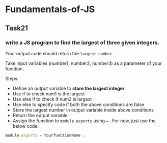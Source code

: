 # Fundamentals-of-JS
## Task21
### write a JS program to find the largest of three given integers.

Your output code should return the `largest number`.

Take input variables (number1, number2, number3) as a parameter of your function.

Steps:

- Define an output variable to **store the largest integer**
- Use if to check num1 is the largest
- Use else if to check if num2 is largest
- Use else to specify code if both the above conditions are false
- Store the largest number in output variable inside above conditions
- Return the output variable
- Assign the function to `module.exports` using `=` . For now, just use the below code:

```js
module.exports = YourfunctionName ;
```
